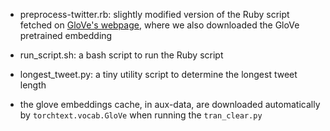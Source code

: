 - preprocess-twitter.rb: slightly modified version of the Ruby script fetched on [GloVe's webpage](https://nlp.stanford.edu/projects/glove/), where we also downloaded the GloVe pretrained embedding
- run_script.sh: a bash script to run the Ruby script
- longest_tweet.py: a tiny utility script to determine the longest tweet length

- the glove embeddings cache, in aux-data, are downloaded automatically by `torchtext.vocab.GloVe` when running the `tran_clear.py`